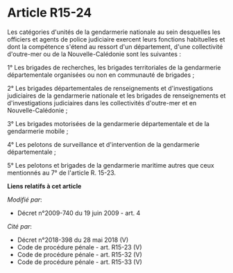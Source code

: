 # Article R15-24

Les catégories d'unités de la gendarmerie nationale au sein desquelles les officiers et agents de police judiciaire exercent
leurs fonctions habituelles et dont la compétence s'étend au ressort d'un département, d'une collectivité d'outre-mer ou de
la Nouvelle-Calédonie sont les suivantes : 

1° Les brigades de recherches, les brigades territoriales de la gendarmerie départementale organisées ou non en communauté de
brigades ; 

2° Les brigades départementales de renseignements et d'investigations judiciaires de la gendarmerie nationale et les brigades
de renseignements et d'investigations judiciaires dans les collectivités d'outre-mer et en Nouvelle-Calédonie ; 

3° Les brigades motorisées de la gendarmerie départementale et de la gendarmerie mobile ; 

4° Les pelotons de surveillance et d'intervention de la gendarmerie départementale ; 

5° Les pelotons et brigades de la gendarmerie maritime autres que ceux mentionnés au 7° de l'article R. 15-23.

**Liens relatifs à cet article**

_Modifié par_:

  - Décret n°2009-740 du 19 juin 2009 - art. 4

_Cité par_:

  - Décret n°2018-398 du 28 mai 2018 (V)
  - Code de procédure pénale - art. R15-23 (V)
  - Code de procédure pénale - art. R15-32 (V)
  - Code de procédure pénale - art. R15-33 (V)
